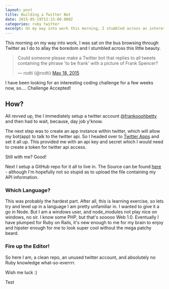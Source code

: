 ```yaml
---
layout: post
title: Building a Twitter Bot
date: 2015-05-19T12:15:00.000Z
categories: ruby twitter
excerpt: On my way into work this morning, I stumbled across an interesting coding challenge. This is what happened next
---
```


This morning on my way into work, I was sat on the bus browsing through Twitter as I do to allay the boredom and I stumbled across this little beauty.

<blockquote class="twitter-tweet" data-partner="tweetdeck"><p lang="en" dir="ltr">Could someone please make a Twitter bot that replies to all tweets containing the phrase &#39;to be frank&#39; with a picture of Frank Spencer?</p>&mdash; rodti (@rodti) <a href="https://twitter.com/rodti/status/600427981933301760">May 18, 2015</a></blockquote>

I have been looking for an interesting coding challenge for a few weeks now, so.... Challenge Accepted!

## How?
All revved up, the I immediately setup a twitter account [@frankooohbetty](http://www.twitter.com/frankooohbetty) and then had to wait, because, day job y'know.

The next step was to create an app instance within twitter, which will allow my bot(app) to talk to the twitter api. So I headed over to [Twitter Apps](http://apps.twitter.com) and set it all up. This provided me with an api key and secret which I would need to create a token for twitter api access.

Still with me? Good!

Next I setup a GitHub repo for it all to live in. The Source can be found [here](http://www.github.com/davebeesley/ooohbetty) - although I'm hopefully not so stupid as to upload the file containing my API information.

### Which Language?
This was probably the hardest part. After all, this is learning exercise, so lets try and level up in a language I am pretty unfamiliar in.
I wanted to give it a go in Node. But I am a windows user, and node_modules not play nice on windows, no sir.
I know some PHP, but that's sooooo Web 1.0.
Eventually I have plumped for Ruby on Rails, it's new enough to me for my brain to enjoy and hipster enough for me to look super cool without the mega patchy beard.

### Fire up the Editor!
So here I am, a clean repo, an unused twitter account, and absolutely no Ruby knowledge what-so-everrrr.

Wish me luck :)

Test
